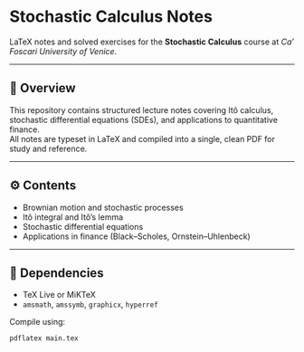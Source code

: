 # Stochastic Calculus Notes

LaTeX notes and solved exercises for the **Stochastic Calculus** course at *Ca’ Foscari University of Venice*.

---

## 🧠 Overview

This repository contains structured lecture notes covering Itô calculus, stochastic differential equations (SDEs), and applications to quantitative finance.  
All notes are typeset in LaTeX and compiled into a single, clean PDF for study and reference.

---

## ⚙️ Contents

- Brownian motion and stochastic processes  
- Itô integral and Itô’s lemma  
- Stochastic differential equations  
- Applications in finance (Black–Scholes, Ornstein–Uhlenbeck)  

---

## 🧰 Dependencies

- TeX Live or MiKTeX  
- `amsmath`, `amssymb`, `graphicx`, `hyperref`

Compile using:
```bash
pdflatex main.tex
